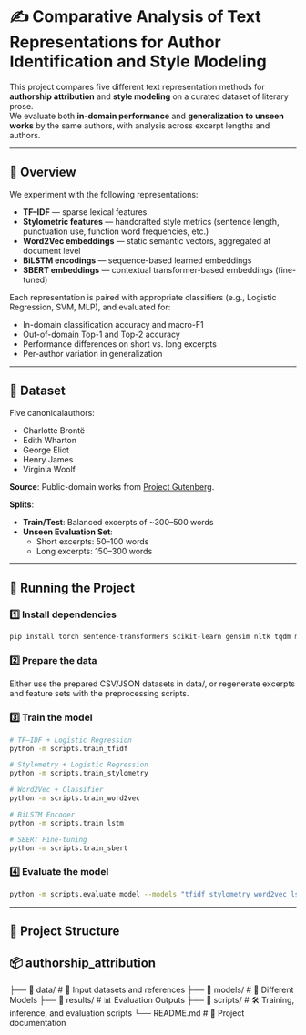# ✍️ Comparative Analysis of Text Representations for Author Identification and Style Modeling

This project compares five different text representation methods for **authorship attribution** and **style modeling** on a curated dataset of literary prose.  
We evaluate both **in-domain performance** and **generalization to unseen works** by the same authors, with analysis across excerpt lengths and authors.

---

## 📑 Overview

We experiment with the following representations:
- **TF–IDF** — sparse lexical features
- **Stylometric features** — handcrafted style metrics (sentence length, punctuation use, function word frequencies, etc.)
- **Word2Vec embeddings** — static semantic vectors, aggregated at document level
- **BiLSTM encodings** — sequence-based learned embeddings
- **SBERT embeddings** — contextual transformer-based embeddings (fine-tuned)

Each representation is paired with appropriate classifiers (e.g., Logistic Regression, SVM, MLP), and evaluated for:
- In-domain classification accuracy and macro-F1
- Out-of-domain Top-1 and Top-2 accuracy
- Performance differences on short vs. long excerpts
- Per-author variation in generalization

---

## 📂 Dataset

Five canonicalauthors:
- Charlotte Brontë
- Edith Wharton
- George Eliot
- Henry James
- Virginia Woolf

**Source**: Public-domain works from [Project Gutenberg](https://www.gutenberg.org/).

**Splits**:
- **Train/Test**: Balanced excerpts of ~300–500 words
- **Unseen Evaluation Set**:
  - Short excerpts: 50–100 words
  - Long excerpts: 150–300 words

---

## 🚀 Running the Project

### 1️⃣ Install dependencies
```bash
pip install torch sentence-transformers scikit-learn gensim nltk tqdm matplotlib numpy pandas
```

### 2️⃣ Prepare the data
Either use the prepared CSV/JSON datasets in data/,
or regenerate excerpts and feature sets with the preprocessing scripts.

### 3️⃣ Train the model
```bash
# TF–IDF + Logistic Regression
python -m scripts.train_tfidf

# Stylometry + Logistic Regression
python -m scripts.train_stylometry

# Word2Vec + Classifier
python -m scripts.train_word2vec

# BiLSTM Encoder
python -m scripts.train_lstm

# SBERT Fine-tuning
python -m scripts.train_sbert

```

### 4️⃣ Evaluate the model
```bash
python -m scripts.evaluate_model --models "tfidf stylometry word2vec lstm sbert"
```


---

## 📂 Project Structure
## 📦 authorship_attribution
 ├── 📁 data/               # 📄 Input datasets and references
 ├── 📁 models/             # 💾 Different Models
 ├── 📁 results/            # 📊 Evaluation Outputs
 ├── 📁 scripts/            # 🛠️ Training, inference, and evaluation scripts
 └── README.md              # 📜 Project documentation


